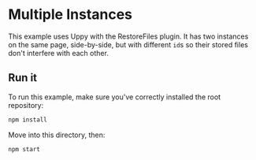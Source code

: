 # Multiple Instances

This example uses Uppy with the RestoreFiles plugin.
It has two instances on the same page, side-by-side, but with different `id`s so their stored files don't interfere with each other.

## Run it

To run this example, make sure you've correctly installed the root repository:

```bash
npm install
```

Move into this directory, then:

```bash
npm start
```
